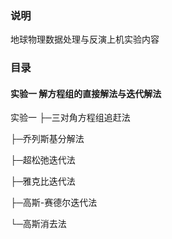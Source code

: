 ### 说明
地球物理数据处理与反演上机实验内容
### 目录
#### 实验一  解方程组的直接解法与迭代解法
实验一
├─三对角方程组追赶法

├─乔列斯基分解法

├─超松弛迭代法

├─雅克比迭代法

├─高斯-赛德尔迭代法

└─高斯消去法